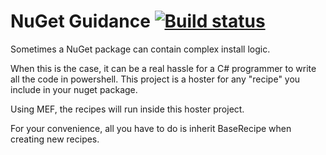 NuGet Guidance [![Build status](https://ci.appveyor.com/api/projects/status?id=l6icu762e8ph4w1g)](https://ci.appveyor.com/project/Nova_Threading)
====

Sometimes a NuGet package can contain complex install logic.

When this is the case, it can be a real hassle for a C# programmer to write all the code in powershell. 
This project is a hoster for any "recipe" you include in your nuget package. 

Using MEF, the recipes will run inside this hoster project.

For your convenience, all you have to do is inherit BaseRecipe when creating new recipes.
